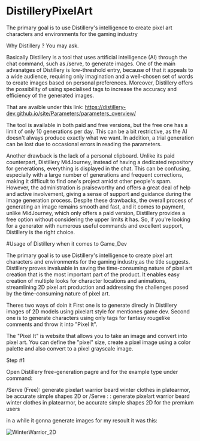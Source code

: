 # DistilleryPixelArt

The primary goal is to use Distillery's intelligence to create pixel art characters and environments for the gaming industry

Why Distillery ? You may ask.

Basically Distillery is a tool that uses artificial intelligence (AI) through the chat command, such as /serve, to generate images. 
One of the main advanatges of Distillery is low-threshold entry, because of that it appeals to a wide audience, 
requiring only imagination and a well-chosen set of words to create images based on personal preferences. 
Moreover, Distillery offers the possibility of using specialised tags to increase the accuracy and efficiency of the generated images. 

That are avaible under this link:
https://distillery-dev.github.io/site/Parameters/parameters_overview/

The tool is available in both paid and free versions, but the free one  has a limit of only 10 generations per day. 
This can be a bit restrictive, as the AI doesn't always produce exactly what we want. 
In addition, a trial generation can be lost due to occasional errors in reading the parameters. 

Another drawback is the lack of a personal clipboard. Unlike its paid counterpart, Distillery MidJourney,
instead of having a dedicated repository for generations, everything is displayed in the chat. 
This can be confusing, especially with a large number of generations and frequent corrections, 
making it difficult to find one's project amidst other people's spam. 
However, the administration is praiseworthy and offers a great deal of help and active involvement, 
giving a sense of support and guidance during the image generation process.
Despite these drawbacks, the overall process of generating an image remains smooth and fast,
and it comes to payment, unlike MidJourney, which only offers a paid version, 
Distillery provides a free option without considering the upper limits it has.
So, if you're looking for a generator with numerous useful commands and excellent support, 
Distillery is the right choice.

#Usage of Distillery when it comes to Game_Dev 

The primary goal is to use Distillery's intelligence to create pixel art characters and environments for the gaming industry,as the title suggests. 
Distillery proves invaluable in saving the time-consuming nature of pixel art creation that is the most important part of the product. 
It enables easy creation of multiple looks for character locations and animations, 
streamlining 2D pixel art production and addressing the challenges posed by the time-consuming nature of pixel art.

Theres two ways of doin it
First one is to generate direcly in Distillery images of 2D models using pixelart style for mentiones game dev. 
Second one is to generate characters using only tags for fantasy rougelike comments and throw it into "Pixel It".

The "Pixel It" is website that allows you to take an image and convert into pixel art. 
You can define the "pixel" size, create a pixel image using a color palette and also convert to a pixel grayscale image. 


Step #1

Open Distillery free-generation pagre and for the example type under command:

/Serve (Free): generate pixelart warrior beard winter clothes in platearmor, be accurate simple shapes 2D 
or
/Serve : : generate pixelart warrior beard winter clothes in platearmor, be accurate simple shapes 2D 
for the premium users

in a while it gonna generate images for my resoult it was this:

![WinterWarrior_2D](https://github.com/AGrzaNNa/DistilleryPixelArt/assets/117536463/d3431994-63af-4210-bc94-fb374d29871f)
